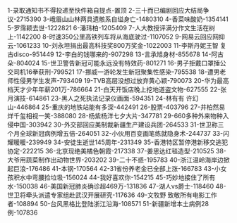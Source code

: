 1-录取通知书不得投递至快件箱自提点-置顶
2-三十而已编剧回应大结局争议-2715390
3-峨眉山山林两具遗骸系自缢身亡-1480310
4-香菜味酸奶-1354141
5-罗霈颖去世-1222821
6-潘玮柏-1205409
7-人大教授评满分作文生活在树上-1142200
8-时速350公里高铁列车将从海底驶过-1107052
9-网易云回应网抑云-1061233
10-刘永坦捐出最高科技奖800万奖金-1022003
11-李斯丹妮王智 复古disco-951449
12-李白的钱哪来的-907298
13-言承旭身材-855678
14-阿古朵-804024
15-世卫警告新冠可能永远没有特效药-801271
16-男子拒戴口罩捶公交司机16拳获刑-799521
17-挪威一游轮发生新冠聚集性感染-795538
18-遭男老师性侵男学生发声-793409
19-TVB高层没想过放弃黄心颖-790073
20-华为最高档天才少年年薪201万-786664
21-白天开饭店晚上挖地道盗文物-627555
22-张月演技-614861
23-黑人之死执法记录仪画面-594351
24-林有有 许幻山-446864
25-重庆的地铁站能有多深-442491
26-股票-403796
27-井柏然易烊千玺相视一笑-388080
28-杨紫杨洋七夕大片-347781
29-660多种外来物种入侵中国-303942
30-外交部回应美制裁新疆生产建设兵团-264533
31-世卫称三个月全球新冠病例增五倍-264051
32-小伙用百变画笔练就隐身术-244737
33-闪耀暖暖-239949
34-安徒生逝世145周年-231349
35-香港特区暂停港新移交逃犯协定-222215
36-北京现绝美橘色朝霞-217338
37-姜思达红毯造型-210525
38-大爷用蔬菜制作出动物世界-203202
39-二十不惑-195783
40-浙江温岭海岸边掀起巨浪-176486
41-本钢-170564
42-31省份养老金已全部上涨-166783
43-小女孩积水中弯腰捡垃圾-156024
44-我好喜欢你-154215
45-巧妙地接住了所有水-150038
46-美国新冠肺炎确诊超469万-131836
47-湖人vs爵士-118460
48-世卫将牵头派遣专家组赴武汉开展研究-117636
49-文牧野 致敬所有电影工作者-108894
50-台风黑格比登陆浙江沿海-108571
51-新疆新增本土病例28例-107836
